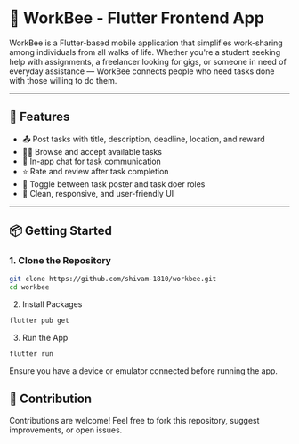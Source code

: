 # 🐝 WorkBee - Flutter Frontend App

WorkBee is a Flutter-based mobile application that simplifies work-sharing among individuals from all walks of life. Whether you're a student seeking help with assignments, a freelancer looking for gigs, or someone in need of everyday assistance — WorkBee connects people who need tasks done with those willing to do them.

---

## 🚀 Features

- 📤 Post tasks with title, description, deadline, location, and reward
- 🧑‍💻 Browse and accept available tasks
- 💬 In-app chat for task communication
- ⭐ Rate and review after task completion
- 🔄 Toggle between task poster and task doer roles
- 🧭 Clean, responsive, and user-friendly UI

---

## 📦 Getting Started

### 1. Clone the Repository
```bash
git clone https://github.com/shivam-1810/workbee.git
cd workbee
```
2. Install Packages
```bash
flutter pub get
```
3. Run the App
```bash
flutter run
```

Ensure you have a device or emulator connected before running the app.

## 🤝 Contribution
Contributions are welcome! Feel free to fork this repository, suggest improvements, or open issues.

